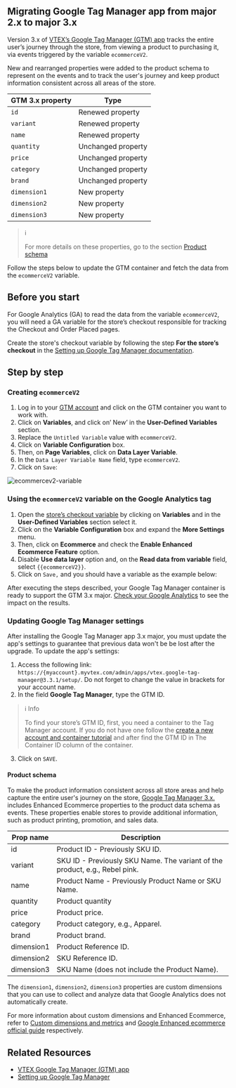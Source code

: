 ## Migrating Google Tag Manager app from major 2.x to major 3.x 

Version 3.x of [VTEX’s Google Tag Manager (GTM) app](https://developers.vtex.com/vtex-developer-docs/docs/vtex-google-tag-manager) tracks the entire user’s journey through the store, from viewing a product to purchasing it, via events triggered by the variable `ecommerceV2`. 

New and rearranged properties were added to the product schema to represent on the events and to track the user's journey and keep product information consistent across all areas of the store.

| GTM 3.x property | Type |
| -------- | ------- | 
| `id`  | Renewed property | 
| `variant`  | Renewed property | 
| `name`   | Renewed property | 
| `quantity`  | Unchanged property | 
| `price`  | Unchanged property| 
| `category`  | Unchanged property | 
| `brand`  | Unchanged property | 
| `dimension1`  | New property | 
| `dimension2`  | New property | 
| `dimension3`  | New property | 

> ℹ️
> 
> For more details on these properties, go to the section [Product schema](#product-schema)



Follow the steps below to update the GTM container and fetch the data from the `ecommerceV2` variable.

## Before you start
For Google Analytics (GA) to read the data from the variable `ecommerceV2`, you will need a GA variable for the store’s checkout responsible for tracking the Checkout and Order Placed pages.

Create the store's checkout variable by following the step **For the store’s checkout** in the [Setting up Google Tag Manager documentation](https://developers.vtex.com/vtex-developer-docs/docs/vtex-io-documentation-setting-up-google-tag-manager#creating-variables).


## Step by step

### Creating `ecommerceV2`

1. Log in to your [GTM account](https://tagmanager.google.com) and click on the GTM container you want to work with.
2. Click on **Variables**, and click on’ New’ in the **User-Defined Variables** section.
3. Replace the `Untitled Variable` value with `ecommerceV2`.
4. Click on **Variable Configuration** box.
5. Then, on **Page Variables**, click on **Data Layer Variable**.
6. In the `Data Layer Variable Name` field, type `ecommerceV2`.
7. Click on `Save`:

![ecommercev2-variable](https://user-images.githubusercontent.com/67270558/137797960-9287770e-6e77-4088-b6ce-a7c4a0f0187c.png)


### Using the `ecommerceV2` variable on the Google Analytics tag

1. Open the [store’s checkout variable](#before-you-start) by clicking on **Variables** and in the **User-Defined Variables** section select it.
2. Click on the **Variable Configuration** box and expand the **More Settings** menu.
3. Then, click on **Ecommerce** and check the **Enable Enhanced Ecommerce Feature** option. 
4. Disable **Use data layer** option and, on the **Read data from variable** field, select `{{ecommerceV2}}`. 
5. Click on `Save,` and you should have a variable as the example below:


After executing the steps described, your Google Tag Manager container is ready to support the GTM 3.x major. [Check your Google Analytics](https://support.google.com/analytics/answer/1009692?hl=en) to see the impact on the results.


### Updating Google Tag Manager settings
After installing the Google Tag Manager app 3.x major, you must update the app's settings to guarantee that previous data won't be be lost after the upgrade. To update the app's settings:

1. Access the following link: `https://{myaccount}.myvtex.com/admin/apps/vtex.google-tag-manager@3.3.1/setup/`. Do not forget to change the value in brackets for your account name.
2. In the field **Google Tag Manager**, type the GTM ID.
> ℹ️ Info
>  
>  To find your store’s GTM ID, first, you need a container to the Tag Manager account. If you do not have one follow the [create a new account and container tutorial](https://support.google.com/tagmanager/answer/6103696?hl=en#install) and after find the GTM ID in The Container ID column of the container.

3. Click on `SAVE`.

#### Product schema 

To make the product information consistent across all store areas and help capture the entire user's journey on the store, [Google Tag Manager 3.x.](https://developers.vtex.com/vtex-developer-docs/docs/vtex-io-documentation-migrating-google-tag-manager-app) includes Enhanced Ecommerce properties to the product data schema as events. These properties enable stores to provide additional information, such as product printing, promotion, and sales data.


| Prop name | Description |
| --------------- | --------------- |
| id | Product ID - Previously SKU ID. |
| variant | SKU ID - Previously SKU Name. The variant of the product, e.g., Rebel pink. |
| name | Product Name - Previously Product Name or SKU Name.| 
| quantity | Product quantity |
| price | Product price. |
| category | Product category, e.g., Apparel. |
| brand	| Product brand. |
| dimension1 | Product Reference ID. |
| dimension2 | SKU Reference ID. |
| dimension3 | SKU Name (does not include the Product Name). |

The `dimension1`, `dimension2`, `dimension3` properties are custom dimensions that you can use to collect and analyze data that Google Analytics does not automatically create. 

For more information about custom dimensions and Enhanced Ecommerce, refer to [Custom dimensions and metrics](https://support.google.com/analytics/answer/2709828?hl=en&ref_topic=2709827#configuration&zippy=%2Cin-this-article) and [Google Enhanced ecommerce official guide](https://developers.google.com/analytics/devguides/collection/analyticsjs/enhanced-ecommerce#ecommerce-data) respectively.


## Related Resources

- [VTEX Google Tag Manager (GTM) app](https://developers.vtex.com/vtex-developer-docs/docs/vtex-google-tag-manager)
- [Setting up Google Tag Manager](https://developers.vtex.com/vtex-developer-docs/docs/vtex-io-documentation-setting-up-google-tag-manager)
